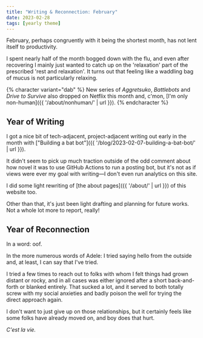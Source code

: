 ```yaml
---
title: "Writing & Reconnection: February"
date: 2023-02-28
tags: [yearly theme]
---
```


February, perhaps congruently with it being the shortest month, has not lent itself to productivity.

I spent nearly half of the month bogged down with the flu, and even after recovering I mainly just wanted to catch up on the 'relaxation' part of the prescribed 'rest and relaxation'. It turns out that feeling like a waddling bag of mucus is not particularly relaxing.

{% character variant="dab" %}
New series of _Aggretsuko_, _Battlebots_ and _Drive to Survive_ also dropped on Netflix this month and, c'mon, [I'm only non-human]({{ '/about/nonhuman/' | url }}).
{% endcharacter %}

## Year of Writing

I got a nice bit of tech-adjacent, project-adjacent writing out early in the month with ["Building a bat bot"]({{ '/blog/2023-02-07-building-a-bat-bot/' | url }}).

It didn't seem to pick up much traction outside of the odd comment about how novel it was to use GitHub Actions to run a posting bot, but it's not as if views were ever my goal with writing—I don't even run analytics on this site.

I did some light rewriting of [the about pages]({{ '/about/' | url }}) of this website too.

Other than that, it's just been light drafting and planning for future works. Not a whole lot more to report, really!

## Year of Reconnection

In a word: oof.

In the more numerous words of Adele: I tried saying hello from the outside and, at least, I can say that I've tried.

I tried a few times to reach out to folks with whom I felt things had grown distant or rocky, and in all cases was either ignored after a short back-and-forth or blanked entirely. That sucked a lot, and it served to both totally screw with my social anxieties and badly poison the well for trying the direct approach again.

I don't want to just give up on those relationships, but it certainly feels like some folks have already moved on, and boy does that hurt.

_C'est la vie._
